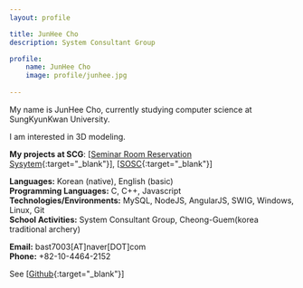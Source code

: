 ```yaml
---
layout: profile

title: JunHee Cho
description: System Consultant Group

profile:
    name: JunHee Cho
    image: profile/junhee.jpg
    
---
```


My name is JunHee Cho, currently studying computer science at SungKyunKwan University. 

I am interested in 3D modeling. 

<strong>My projects at SCG</strong>: [[Seminar Room Reservation Sysytem](http://scg.skku.ac.kr/seminar/){:target="\_blank"}], [[SOSC](http://sosc.skku.edu){:target="\_blank"}]  

<strong>Languages:</strong> Korean (native), English (basic)   
<strong>Programming Languages:</strong> C, C++, Javascript   
<strong>Technologies/Environments:</strong> MySQL, NodeJS, AngularJS, SWIG, Windows, Linux, Git   
<strong>School Activities:</strong> System Consultant Group, Cheong-Guem(korea traditional archery)  

<strong>Email:</strong> bast7003[AT]naver[DOT]com    
<strong>Phone:</strong> +82-10-4464-2152    

<!--See [[Resume](https://systemconsultantgroup.github.io/scg-folio/assets/img/resume/eunchan.pdf){:target="\_blank"}],-->
See [[Github](https://github.com/CHOJUNEHEE){:target="\_blank"}]  
